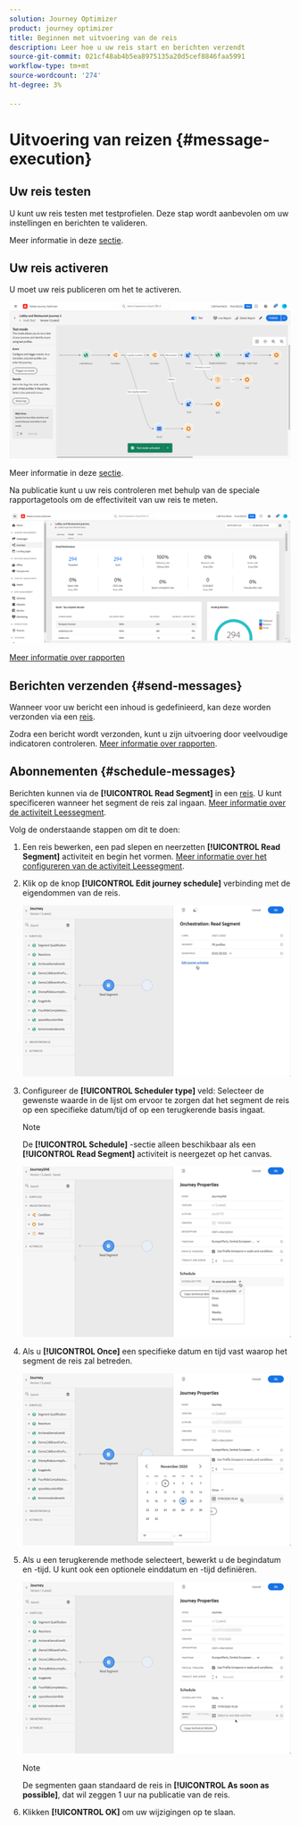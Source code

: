 ```yaml
---
solution: Journey Optimizer
product: journey optimizer
title: Beginnen met uitvoering van de reis
description: Leer hoe u uw reis start en berichten verzendt
source-git-commit: 021cf48ab4b5ea8975135a20d5cef8846faa5991
workflow-type: tm+mt
source-wordcount: '274'
ht-degree: 3%

---
```



# Uitvoering van reizen {#message-execution}

## Uw reis testen

U kunt uw reis testen met testprofielen. Deze stap wordt aanbevolen om uw instellingen en berichten te valideren.

Meer informatie in deze [sectie](testing-the-journey.md).

## Uw reis activeren

U moet uw reis publiceren om het te activeren.

![](assets/jo-journeyuc2_32bis.png)

Meer informatie in deze [sectie](publishing-the-journey.md).


Na publicatie kunt u uw reis controleren met behulp van de speciale rapportagetools om de effectiviteit van uw reis te meten.

![](assets/jo-dynamic_report_journey_12.png)

[Meer informatie over rapporten](../reports/live-report.md)

## Berichten verzenden {#send-messages}

Wanneer voor uw bericht een inhoud is gedefinieerd, kan deze worden verzonden via een [reis](journey.md).

Zodra een bericht wordt verzonden, kunt u zijn uitvoering door veelvoudige indicatoren controleren. [Meer informatie over rapporten](../global-report.md).

## Abonnementen {#schedule-messages}

Berichten kunnen via de **[!UICONTROL Read Segment]** in een [reis](journey.md). U kunt specificeren wanneer het segment de reis zal ingaan. [Meer informatie over de activiteit Leessegment](read-segment.md).

Volg de onderstaande stappen om dit te doen:

1. Een reis bewerken, een pad slepen en neerzetten **[!UICONTROL Read Segment]** activiteit en begin het vormen. [Meer informatie over het configureren van de activiteit Leessegment](read-segment.md#configuring-segment-trigger-activity).

1. Klik op de knop **[!UICONTROL Edit journey schedule]** verbinding met de eigendommen van de reis.

   ![](assets/message-read-segment-schedule.png)

1. Configureer de **[!UICONTROL Scheduler type]** veld: Selecteer de gewenste waarde in de lijst om ervoor te zorgen dat het segment de reis op een specifieke datum/tijd of op een terugkerende basis ingaat.

   >[!NOTE]
   >
   >De **[!UICONTROL Schedule]** -sectie alleen beschikbaar als een **[!UICONTROL Read Segment]** activiteit is neergezet op het canvas.

   ![](assets/message-read-segment-scheduler.png)

1. Als u **[!UICONTROL Once]** een specifieke datum en tijd vast waarop het segment de reis zal betreden.

   ![](assets/message-read-segment-scheduler-once.png)

1. Als u een terugkerende methode selecteert, bewerkt u de begindatum en -tijd. U kunt ook een optionele einddatum en -tijd definiëren.

   ![](assets/message-read-segment-scheduler-daily.png)

   >[!NOTE]
   >
   >De segmenten gaan standaard de reis in **[!UICONTROL As soon as possible]**, dat wil zeggen 1 uur na publicatie van de reis.

1. Klikken **[!UICONTROL OK]** om uw wijzigingen op te slaan.

<!--Unitary messages that are triggered by an event within a journey cannot be scheduled.-->
